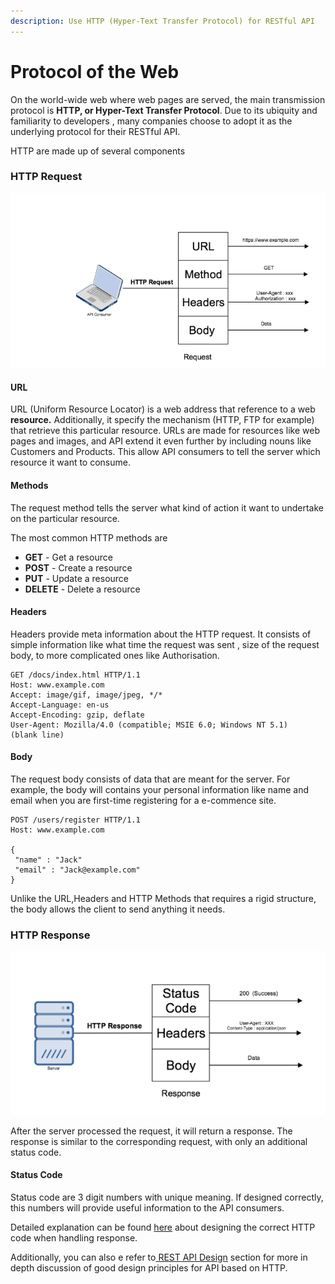 ```yaml
---
description: Use HTTP (Hyper-Text Transfer Protocol) for RESTful API
---
```


# Protocol of the Web

On the world-wide web where web pages are served, the main transmission protocol is **HTTP, or Hyper-Text Transfer Protocol**. Due to its ubiquity and familiarity to developers , many companies choose to adopt it as the underlying protocol for their RESTful API.

HTTP are made up of several components

### HTTP Request

![Figure 1 : HTTP Request](../.gitbook/assets/http-request%20%281%29.png)

#### URL

URL \(Uniform Resource Locator\) is a web address that reference to a web **resource.**  Additionally, it specify the mechanism \(HTTP, FTP for example\) that retrieve this particular resource.  URLs are made for resources like web pages and images, and API extend it even further by including nouns like Customers and Products. This allow API consumers to tell the server which resource it want to consume.

#### Methods

The request method tells the server what kind of action it want to undertake on the particular resource.

The most common HTTP methods are

* **GET** - Get a resource
* **POST** - Create a resource
* **PUT** - Update a resource
* **DELETE** - Delete a resource

#### Headers

Headers provide meta information about the HTTP request. It consists of simple information like what time the request was sent , size of the request body, to more complicated ones like Authorisation.

```text
GET /docs/index.html HTTP/1.1
Host: www.example.com
Accept: image/gif, image/jpeg, */*
Accept-Language: en-us
Accept-Encoding: gzip, deflate
User-Agent: Mozilla/4.0 (compatible; MSIE 6.0; Windows NT 5.1)
(blank line)
```

#### Body

The request body consists of data that are meant for the server. For example, the body will contains your personal information like name and email when you are first-time registering for a e-commence site. 

```text
POST /users/register HTTP/1.1
Host: www.example.com

{
 "name" : "Jack"
 "email" : "Jack@example.com"
}
```

Unlike the URL,Headers and HTTP Methods that requires a rigid structure, the body allows the client to send anything it needs.

### HTTP Response

![Figure 2 : HTTP Response](../.gitbook/assets/http-response.png)

After the server processed the request, it will return a response. The response is similar to the corresponding request, with only an additional status code.

#### Status Code

Status code are 3 digit numbers with unique meaning. If designed correctly, this numbers will provide useful information to the API consumers. 

Detailed explanation can be found [here](restful-api-design-principles/http-response-code.md) about designing the correct HTTP code when handling response.

Additionally, you can also e refer to[ REST API Design](restful-api-design-principles/) section for more in depth discussion of good design principles for API based on HTTP.

